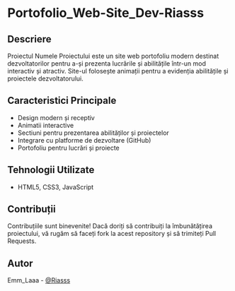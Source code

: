 # Portofolio_Web-Site_Dev-Riasss

## Descriere
Proiectul Numele Proiectului este un site web portofoliu modern destinat dezvoltatorilor pentru a-și prezenta lucrările și abilitățile într-un mod interactiv și atractiv. Site-ul folosește animații pentru a evidenția abilitățile și proiectele dezvoltatorului.

## Caracteristici Principale
- Design modern și receptiv
- Animatii interactive
- Sectiuni pentru prezentarea abilităților și proiectelor
- Integrare cu platforme de dezvoltare (GitHub)
- Portofoliu pentru lucrări și proiecte

## Tehnologii Utilizate
- HTML5, CSS3, JavaScript

## Contribuții
Contribuțiile sunt binevenite! Dacă doriți să contribuiți la îmbunătățirea proiectului, vă rugăm să faceți fork la acest repository și să trimiteți Pull Requests.

## Autor
Emm_Laaa - [@Riasss](https://github.com/Emm-Laa15)

